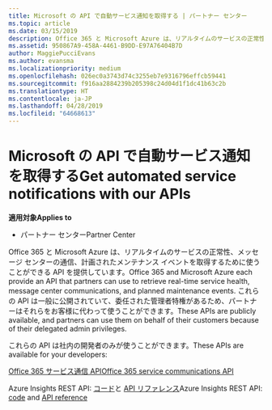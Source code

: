 ```yaml
---
title: Microsoft の API で自動サービス通知を取得する | パートナー センター
ms.topic: article
ms.date: 03/15/2019
description: Office 365 と Microsoft Azure は、リアルタイムのサービスの正常性、メッセージ センターの通信、計画されたメンテナンス イベントを取得するために使うことができる API を提供しています。
ms.assetid: 950867A9-458A-4461-B9DD-E97A76404B7D
author: MaggiePucciEvans
ms.author: evansma
ms.localizationpriority: medium
ms.openlocfilehash: 026ec0a3743d74c3255eb7e9316796effcb59441
ms.sourcegitcommit: f916aa2884239b205398c24d04d1f1dc41b63c2b
ms.translationtype: HT
ms.contentlocale: ja-JP
ms.lasthandoff: 04/28/2019
ms.locfileid: "64668613"
---
```

# <a name="get-automated-service-notifications-with-our-apis"></a><span data-ttu-id="938dd-103">Microsoft の API で自動サービス通知を取得する</span><span class="sxs-lookup"><span data-stu-id="938dd-103">Get automated service notifications with our APIs</span></span>

<span data-ttu-id="938dd-104">**適用対象**</span><span class="sxs-lookup"><span data-stu-id="938dd-104">**Applies to**</span></span>

-  <span data-ttu-id="938dd-105">パートナー センター</span><span class="sxs-lookup"><span data-stu-id="938dd-105">Partner Center</span></span>

<span data-ttu-id="938dd-106">Office 365 と Microsoft Azure は、リアルタイムのサービスの正常性、メッセージ センターの通信、計画されたメンテナンス イベントを取得するために使うことができる API を提供しています。</span><span class="sxs-lookup"><span data-stu-id="938dd-106">Office 365 and Microsoft Azure each provide an API that partners can use to retrieve real-time service health, message center communications, and planned maintenance events.</span></span> <span data-ttu-id="938dd-107">これらの API は一般に公開されていて、委任された管理者特権があるため、パートナーはそれらをお客様に代わって使うことができます。</span><span class="sxs-lookup"><span data-stu-id="938dd-107">These APIs are publicly available, and partners can use them on behalf of their customers because of their delegated admin privileges.</span></span>

<span data-ttu-id="938dd-108">これらの API は社内の開発者のみが使うことができます。</span><span class="sxs-lookup"><span data-stu-id="938dd-108">These APIs are available for your developers:</span></span>

[<span data-ttu-id="938dd-109">Office 365 サービス通信 API</span><span class="sxs-lookup"><span data-stu-id="938dd-109">Office 365 service communications API</span></span>](https://go.microsoft.com/fwlink/p/?LinkId=616899)

<span data-ttu-id="938dd-110">Azure Insights REST API: [コード](https://go.microsoft.com/fwlink/p/?LinkId=617299)と [API リファレンス](https://go.microsoft.com/fwlink/p/?LinkId=617300)</span><span class="sxs-lookup"><span data-stu-id="938dd-110">Azure Insights REST API: [code](https://go.microsoft.com/fwlink/p/?LinkId=617299) and [API reference](https://go.microsoft.com/fwlink/p/?LinkId=617300)</span></span>

 

 



